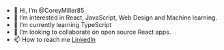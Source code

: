 - 👋 Hi, I’m @CoreyMiller85
- 👀 I’m interested in React, JavaScript, Web Design and Machine learning. 
- 🌱 I’m currently learning TypeScript
- 💞️ I’m looking to collaborate on open source React apps. 
- 📫 How to reach me [LinkedIn](https://www.linkedin.com/in/corey-miller85/)

<!---
CoreyMiller85/CoreyMiller85 is a ✨ special ✨ repository because its `README.md` (this file) appears on your GitHub profile.
You can click the Preview link to take a look at your changes.
--->
